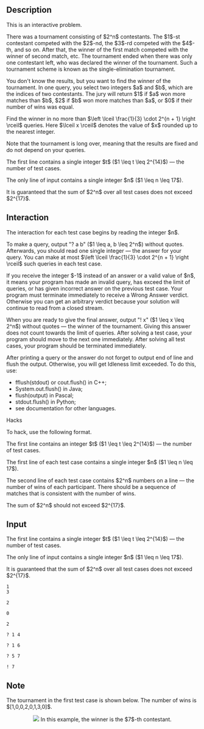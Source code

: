 ## Description

<div><p><span class="tex-font-style-it">This is an interactive problem.</span></p><p>There was a tournament consisting of $2^n$ contestants. The $1$-st contestant competed with the $2$-nd, the $3$-rd competed with the $4$-th, and so on. After that, the winner of the first match competed with the winner of second match, etc. The tournament ended when there was only one contestant left, who was declared the winner of the tournament. Such a tournament scheme is known as the single-elimination tournament.</p><p>You don't know the results, but you want to find the winner of the tournament. In one query, you select two integers $a$ and $b$, which are the indices of two contestants. The jury will return $1$ if $a$ won more matches than $b$, $2$ if $b$ won more matches than $a$, or $0$ if their number of wins was equal.</p><p>Find the winner in no more than $\left \lceil \frac{1}{3} \cdot 2^{n + 1} \right \rceil$ queries. Here $\lceil x \rceil$ denotes the value of $x$ rounded up to the nearest integer.</p><p>Note that the tournament is long over, meaning that the results are fixed and do not depend on your queries.</p></div><div class="input-specification"><p>The first line contains a single integer $t$ ($1 \leq t \leq 2^{14}$) — the number of test cases.</p><p>The only line of input contains a single integer $n$ ($1 \leq n \leq 17$).</p><p>It is guaranteed that the sum of $2^n$ over all test cases does not exceed $2^{17}$.</p></div><div><h2>Interaction</h2><p>The interaction for each test case begins by reading the integer $n$.</p><p>To make a query, output "<span class="tex-font-style-tt">? a b</span>" ($1 \leq a, b \leq 2^n$) without quotes. Afterwards, you should read one single integer — the answer for your query. You can make at most $\left \lceil \frac{1}{3} \cdot 2^{n + 1} \right \rceil$ such queries in each test case.</p><p>If you receive the integer $-1$ instead of an answer or a valid value of $n$, it means your program has made an invalid query, has exceed the limit of queries, or has given incorrect answer on the previous test case. Your program must terminate immediately to receive a <span class="tex-font-style-tt">Wrong Answer</span> verdict. Otherwise you can get an arbitrary verdict because your solution will continue to read from a closed stream.</p><p>When you are ready to give the final answer, output "<span class="tex-font-style-tt">! x</span>" ($1 \leq x \leq 2^n$) without quotes — the winner of the tournament. Giving this answer does not count towards the limit of queries. After solving a test case, your program should move to the next one immediately. After solving all test cases, your program should be terminated immediately.</p><p>After printing a query or the answer do not forget to output end of line and flush the output. Otherwise, you will get <span class="tex-font-style-tt">Idleness limit exceeded</span>. To do this, use: </p><ul> <li> <span class="tex-font-style-tt">fflush(stdout)</span> or <span class="tex-font-style-tt">cout.flush()</span> in C++; </li><li> <span class="tex-font-style-tt">System.out.flush(</span>) in Java; </li><li> <span class="tex-font-style-tt">flush(output)</span> in Pascal; </li><li> <span class="tex-font-style-tt">stdout.flush()</span> in Python; </li><li> see documentation for other languages. </li></ul><p><span class="tex-font-style-bf">Hacks</span></p><p>To hack, use the following format.</p><p>The first line contains an integer $t$ ($1 \leq t \leq 2^{14}$) — the number of test cases.</p><p>The first line of each test case contains a single integer $n$ ($1 \leq n \leq 17$).</p><p>The second line of each test case contains $2^n$ numbers on a line — the number of wins of each participant. There should be a sequence of matches that is consistent with the number of wins.</p><p>The sum of $2^n$ should not exceed $2^{17}$.</p></div>

## Input

<p>The first line contains a single integer $t$ ($1 \leq t \leq 2^{14}$) — the number of test cases.</p><p>The only line of input contains a single integer $n$ ($1 \leq n \leq 17$).</p><p>It is guaranteed that the sum of $2^n$ over all test cases does not exceed $2^{17}$.</p>





```input1
1
3

2

0

2
```




```output1
? 1 4

? 1 6

? 5 7

! 7
```



## Note

<p>The tournament in the first test case is shown below. The number of wins is $[1,0,0,2,0,1,3,0]$.</p><center> <img class="tex-graphics" src="file://NlPACs6q.png" style="max-width: 100.0%;max-height: 100.0%;">   <span class="tex-font-size-small">In this example, the winner is the $7$-th contestant.</span> </center>
